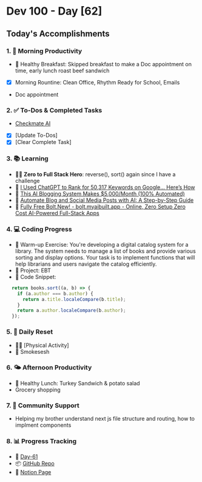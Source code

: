 # Dev 100 - Day [62]

## Today's Accomplishments

### 1. 🌅 Morning Productivity

- 🍳 Healthy Breakfast: Skipped breakfast to make a Doc appointment on time, early lunch roast beef sandwich
- [x] Morning Rountine: Clean Office, Rhythm Ready for School, Emails
- Doc appointment

### 2. ✅ To-Dos & Completed Tasks

- [Checkmate AI](https://checkmate-ai.vercel.app/)
- [x] [Update To-Dos]
- [x] [Clear Complete Task]

### 3. 📚 Learning

- 🦸‍♂️ **Zero to Full Stack Hero**: reverse(), sort() again since I have a challenge 
- 🔗 [I Used ChatGPT to Rank for 50,317 Keywords on Google… Here’s How](https://www.youtube.com/watch?v=bqF8-XboOfQ)
- 🔗 [This AI Blogging System Makes $5,000/Month (100% Automated)](https://www.youtube.com/watch?v=ZyTj47K9_AI)
- 🔗 [Automate Blog and Social Media Posts with AI: A Step-by-Step Guide](https://www.youtube.com/watch?v=vdoQwWG5V5E)
- 🔗 [Fully Free Bolt.New! - bolt.myaibuilt.app - Online, Zero Setup Zero Cost AI-Powered Full-Stack Apps](https://www.youtube.com/watch?v=wAjewqnzq7M)

### 4. 💻 Coding Progress

- 🧠 Warm-up Exercise: You're developing a digital catalog system for a library. The system needs to manage a list of books and provide various sorting and display options. Your task is to implement functions that will help librarians and users navigate the catalog efficiently.
- 🦺 Project: EBT
- 📝 Code Snippet: 

```javascript
  return books.sort((a, b) => {
    if (a.author === b.author) {
      return a.title.localeCompare(b.title);
    }
    return a.author.localeCompare(b.author);
  });
```

### 5. 🔄 Daily Reset

- 🏋️‍♂️ [Physical Activity]
- 🧘 Smokesesh

### 6. 🌤️ Afternoon Productivity

- 🍱 Healthy Lunch: Turkey Sandwich & potato salad
- Grocery shopping

### 7. 🤝 Community Support

- Helping my brother understand next js file structure and routing, how to implment components

### 8. 📊 Progress Tracking

- 🏫 [Day-61](https://www.skool.com/universityofcode/dev-100-day-61)
- 📦 [GitHub Repo](https://github.com/Digitl-Alchemyst/dev100/blob/main/Day-61/day61.md)
- 📄 [Notion Page](https://liberating-galley-48d.notion.site/Dev100-Coding-Lifestyle-Challenge-a85ec9fba3ce41f3b29d581a1a85d92b?pvs=4)

